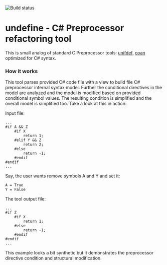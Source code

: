 ![Build status](https://api.travis-ci.org/gaDZella/undefine.svg?branch=master)

# undefine - C# Preprocessor refactoring tool

This is small analog of standard C Preprocessor tools: [unifdef](http://manpages.ubuntu.com/manpages/xenial/man1/unifdef.1.html), [coan](http://coan2.sourceforge.net/) optimized for C# syntax.

### How it works
This tool parses provided C# code file with a view to build file C# preprocessor internal syntax model.
Further the conditional directives in the model are analyzed and the model is modified based on provided conditional symbol values.
The resulting condition is simplified and the overall model is simplified too.
Take a look at this in action:

Input file:
```
...
#if A && Z
    #if X
        return 1;
    #elif Y && Z
        return 2;
    #else
        return -1;
    #endif
#endif
...
```

Say, the user wants remove symbols A and Y and set it:
 ```
 A = True
 Y = False
 ```

The tool output file:
```
...
#if Z
    #if X
        return 1;
    #else
        return -1;
    #endif
#endif
...
```

This example looks a bit synthetic but it demonstrates the preprocessor directive condition and structural modification.